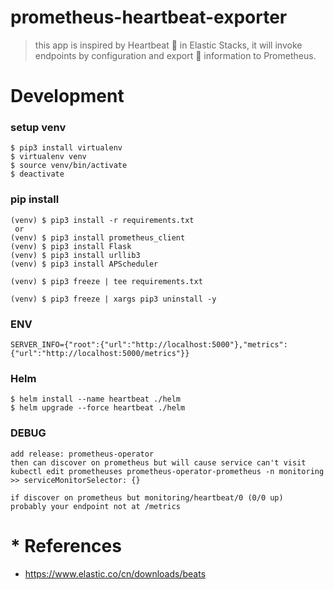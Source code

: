 # prometheus-heartbeat-exporter
> this app is inspired by Heartbeat 💓 in Elastic Stacks, it will invoke endpoints by configuration and export 🔀 information to Prometheus.

# Development

### setup venv
```
$ pip3 install virtualenv
$ virtualenv venv
$ source venv/bin/activate
$ deactivate
```

### pip install
```
(venv) $ pip3 install -r requirements.txt
 or
(venv) $ pip3 install prometheus_client
(venv) $ pip3 install Flask
(venv) $ pip3 install urllib3
(venv) $ pip3 install APScheduler

(venv) $ pip3 freeze | tee requirements.txt
```
```
(venv) $ pip3 freeze | xargs pip3 uninstall -y
```

### ENV
```
SERVER_INFO={"root":{"url":"http://localhost:5000"},"metrics":{"url":"http://localhost:5000/metrics"}}
```

### Helm
```
$ helm install --name heartbeat ./helm
$ helm upgrade --force heartbeat ./helm
```

### DEBUG
```
add release: prometheus-operator
then can discover on prometheus but will cause service can't visit
kubectl edit prometheuses prometheus-operator-prometheus -n monitoring
>> serviceMonitorSelector: {}
```
```
if discover on prometheus but monitoring/heartbeat/0 (0/0 up)
probably your endpoint not at /metrics
```

# * References
* https://www.elastic.co/cn/downloads/beats